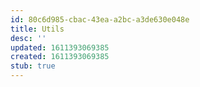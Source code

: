 ```yaml
---
id: 80c6d985-cbac-43ea-a2bc-a3de630e048e
title: Utils
desc: ''
updated: 1611393069385
created: 1611393069385
stub: true
---
```


